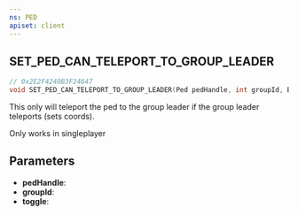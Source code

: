 ```yaml
---
ns: PED
apiset: client
---
```

## SET_PED_CAN_TELEPORT_TO_GROUP_LEADER

```c
// 0x2E2F4240B3F24647
void SET_PED_CAN_TELEPORT_TO_GROUP_LEADER(Ped pedHandle, int groupId, BOOL toggle);
```

This only will teleport the ped to the group leader if the group leader teleports (sets coords).

Only works in singleplayer

## Parameters
* **pedHandle**:
* **groupId**:
* **toggle**: